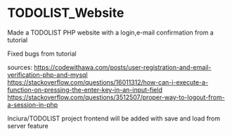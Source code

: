 # TODOLIST_Website
Made a TODOLIST PHP website with a login,e-mail confirmation from a tutorial

Fixed bugs from tutorial

sources:
https://codewithawa.com/posts/user-registration-and-email-verification-php-and-mysql
https://stackoverflow.com/questions/16011312/how-can-i-execute-a-function-on-pressing-the-enter-key-in-an-input-field
https://stackoverflow.com/questions/3512507/proper-way-to-logout-from-a-session-in-php


Inciura/TODOLIST project frontend will be added with save and load from server feature
